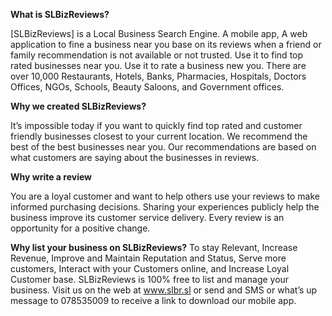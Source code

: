 **What is SLBizReviews?** 

[SLBizReviews] is a Local Business Search Engine. A mobile app, A web application to fine a business near you base on its reviews when a friend or family recommendation is not available or not trusted. 
Use it to find top rated businesses near you. Use it to rate a business new you. There are over 10,000 Restaurants, Hotels, Banks, Pharmacies, Hospitals, Doctors Offices, NGOs, Schools, Beauty Saloons, and Government offices. 

**Why we created SLBizReviews?** 

It’s impossible today if you want to quickly find top rated and customer friendly businesses closest to your current location. We recommend the best of the best businesses near you. Our recommendations are based on what customers are saying about the businesses in reviews.

**Why write a review** 

You are a loyal customer and want to help others use your reviews to make informed purchasing decisions. Sharing your experiences publicly help the business improve its customer service delivery. Every review is an opportunity for a positive change. 

**Why list your business on SLBizReviews?** 
To stay Relevant, Increase Revenue, Improve and Maintain Reputation and Status, Serve more customers, Interact with your Customers online, and Increase Loyal Customer base. SLBizReviews is 100% free to list and manage your business. Visit us on the web at www.slbr.sl or send and SMS or what’s up message to 078535009 to receive a link to download our mobile app. 

